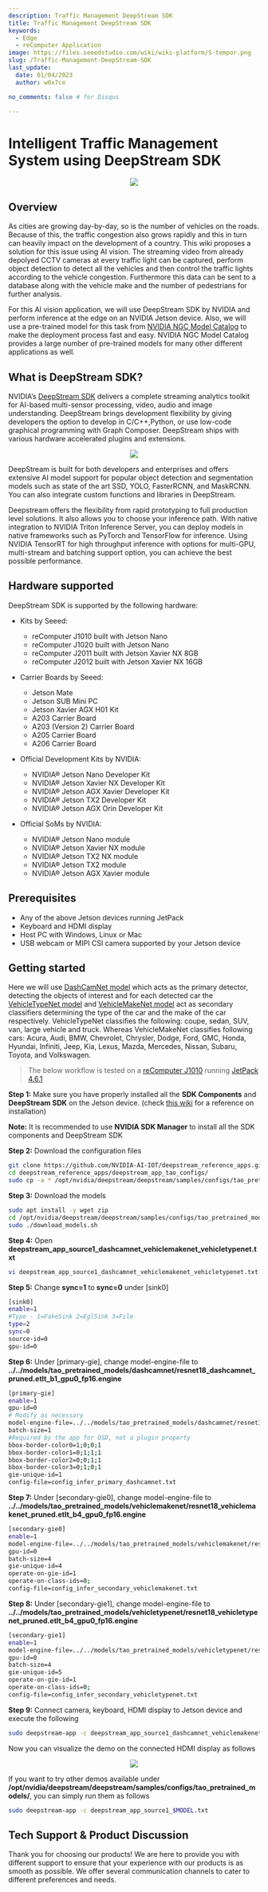 ```yaml
---
description: Traffic Management DeepStream SDK
title: Traffic Management DeepStream SDK
keywords:
  - Edge
  - reComputer Application
image: https://files.seeedstudio.com/wiki/wiki-platform/S-tempor.png
slug: /Traffic-Management-DeepStream-SDK
last_update:
  date: 01/04/2023
  author: w0x7ce

no_comments: false # for Disqus

---
```


# Intelligent Traffic Management System using DeepStream SDK

<div align="center"><img width={1000} src="https://files.seeedstudio.com/wiki/DeepStream/demo-optimized.gif" /></div>

## Overview

As cities are growing day-by-day, so is the number of vehicles on the roads. Because of this, the traffic congestion also grows rapidly and this in turn can heavily impact on the development of a country. This wiki proposes a solution for this issue using AI vision. The streaming video from already depolyed CCTV cameras at every traffic light can be captured, perform object detection to detect all the vehicles and then control the traffic lights according to the vehicle congestion. Furthermore this data can be sent to a database along with the vehicle make and the number of pedestrians for further analysis.

For this AI vision application, we will use DeepStream SDK by NVIDIA and perform inference at the edge on an NVIDIA Jetson device. Also, we will use a pre-trained model for this task from [NVIDIA NGC Model Catalog](https://catalog.ngc.nvidia.com/models) to make the deployment process fast and easy. NVIDIA NGC Model Catalog provides a large number of pre-trained models for many other different applications as well.

## What is DeepStream SDK?

NVIDIA’s [DeepStream SDK](https://developer.nvidia.com/deepstream-sdk) delivers a complete streaming analytics toolkit for AI-based multi-sensor processing, video, audio and image understanding. DeepStream brings development flexibility by giving developers the option to develop in C/C++,Python, or use low-code graphical programming with Graph Composer. DeepStream ships with various hardware accelerated plugins and extensions.

<div align="center"><img width={1000} src="https://developer.nvidia.com/sites/default/files/akamai/ds-workflow.png" /></div>

DeepStream is built for both developers and enterprises and offers extensive AI model support for popular object detection and segmentation models such as state of the art SSD, YOLO, FasterRCNN, and MaskRCNN. You can also integrate custom functions and libraries in DeepStream.

Deepstream offers the flexibility from rapid prototyping to full production level solutions. It also allows you to choose your inference path. With native integration to NVIDIA Triton Inference Server, you can deploy models in native frameworks such as PyTorch and TensorFlow for inference. Using NVIDIA TensorRT for high throughput inference with options for multi-GPU, multi-stream and batching support option, you can achieve the best possible performance.

## Hardware supported

DeepStream SDK is supported by the following hardware:

- Kits by Seeed:

  - reComputer J1010 built with Jetson Nano
  - reComputer J1020 built with Jetson Nano
  - reComputer J2011 built with Jetson Xavier NX 8GB
  - reComputer J2012 built with Jetson Xavier NX 16GB

- Carrier Boards by Seeed:

  - Jetson Mate
  - Jetson SUB Mini PC
  - Jetson Xavier AGX H01 Kit
  - A203 Carrier Board
  - A203 (Version 2) Carrier Board
  - A205 Carrier Board
  - A206 Carrier Board

- Official Development Kits by NVIDIA:

  - NVIDIA® Jetson Nano Developer Kit
  - NVIDIA® Jetson Xavier NX Developer Kit
  - NVIDIA® Jetson AGX Xavier Developer Kit
  - NVIDIA® Jetson TX2 Developer Kit
  - NVIDIA® Jetson AGX Orin Developer Kit

- Official SoMs by NVIDIA:
  
  - NVIDIA® Jetson Nano module
  - NVIDIA® Jetson Xavier NX module
  - NVIDIA® Jetson TX2 NX module
  - NVIDIA® Jetson TX2 module
  - NVIDIA® Jetson AGX Xavier module

## Prerequisites

- Any of the above Jetson devices running JetPack
- Keyboard and HDMI display
- Host PC with Windows, Linux or Mac
- USB webcam or MIPI CSI camera supported by your Jetson device

## Getting started

Here we will use [DashCamNet model](https://catalog.ngc.nvidia.com/orgs/nvidia/teams/tao/models/dashcamnet) which acts as the primary detector, detecting the objects of interest and for each detected car the [VehicleTypeNet model](https://catalog.ngc.nvidia.com/orgs/nvidia/teams/tao/models/vehicletypenet) and [VehicleMakeNet model](https://catalog.ngc.nvidia.com/orgs/nvidia/teams/tao/models/vehiclemakenet) act as secondary classifiers determining the type of the car and the make of the car respectively. VehicleTypeNet classifies the following: coupe, sedan, SUV, van, large vehicle and truck. Whereas VehicleMakeNet classifies following cars: Acura, Audi, BMW, Chevrolet, Chrysler, Dodge, Ford, GMC, Honda, Hyundai, Infiniti, Jeep, Kia, Lexus, Mazda, Mercedes, Nissan, Subaru, Toyota, and Volkswagen.

> The below workflow is tested on a [reComputer J1010](https://www.seeedstudio.com/Jetson-10-1-H0-p-5335.html) running [JetPack 4.6.1](https://developer.nvidia.com/embedded/jetpack-sdk-461)

**Step 1:** Make sure you have properly installed all the **SDK Components** and **DeepStream SDK** on the Jetson device. (check [this wiki](https://wiki.seeedstudio.com/Tutorial-of-A20X-Carrier-Boards/) for a reference on installation)

**Note:** It is recommended to use **NVIDIA SDK Manager** to install all the SDK components and DeepStream SDK

**Step 2:** Download the configuration files

```sh
git clone https://github.com/NVIDIA-AI-IOT/deepstream_reference_apps.git
cd deepstream_reference_apps/deepstream_app_tao_configs/
sudo cp -a * /opt/nvidia/deepstream/deepstream/samples/configs/tao_pretrained_models/
```

**Step 3:** Download the models

```sh
sudo apt install -y wget zip
cd /opt/nvidia/deepstream/deepstream/samples/configs/tao_pretrained_models/
sudo ./download_models.sh
```

**Step 4:** Open **deepstream_app_source1_dashcamnet_vehiclemakenet_vehicletypenet.txt**

```sh
vi deepstream_app_source1_dashcamnet_vehiclemakenet_vehicletypenet.txt
```

**Step 5:** Change **sync=1** to **sync=0** under [sink0]

```sh
[sink0]
enable=1
#Type - 1=FakeSink 2=EglSink 3=File
type=2
sync=0
source-id=0
gpu-id=0
```

**Step 6:** Under [primary-gie], change model-engine-file to **../../models/tao_pretrained_models/dashcamnet/resnet18_dashcamnet_pruned.etlt_b1_gpu0_fp16.engine**

```sh
[primary-gie]
enable=1
gpu-id=0
# Modify as necessary
model-engine-file=../../models/tao_pretrained_models/dashcamnet/resnet18_dashcamnet_pruned.etlt_b1_gpu0_fp16.engine
batch-size=1
#Required by the app for OSD, not a plugin property
bbox-border-color0=1;0;0;1
bbox-border-color1=0;1;1;1
bbox-border-color2=0;0;1;1
bbox-border-color3=0;1;0;1
gie-unique-id=1
config-file=config_infer_primary_dashcamnet.txt
```

**Step 7:** Under [secondary-gie0], change model-engine-file to **../../models/tao_pretrained_models/vehiclemakenet/resnet18_vehiclemakenet_pruned.etlt_b4_gpu0_fp16.engine**

```sh
[secondary-gie0]
enable=1
model-engine-file=../../models/tao_pretrained_models/vehiclemakenet/resnet18_vehiclemakenet_pruned.etlt_b4_gpu0_fp16.engine
gpu-id=0
batch-size=4
gie-unique-id=4
operate-on-gie-id=1
operate-on-class-ids=0;
config-file=config_infer_secondary_vehiclemakenet.txt
```

**Step 8:** Under [secondary-gie1], change model-engine-file to **../../models/tao_pretrained_models/vehicletypenet/resnet18_vehicletypenet_pruned.etlt_b4_gpu0_fp16.engine**

```sh
[secondary-gie1]
enable=1
model-engine-file=../../models/tao_pretrained_models/vehicletypenet/resnet18_vehicletypenet_pruned.etlt_b4_gpu0_fp16.engine
gpu-id=0
batch-size=4
gie-unique-id=5
operate-on-gie-id=1
operate-on-class-ids=0;
config-file=config_infer_secondary_vehicletypenet.txt
```

**Step 9:** Connect camera, keyboard, HDMI display to Jetson device and execute the following

```sh
sudo deepstream-app -c deepstream_app_source1_dashcamnet_vehiclemakenet_vehicletypenet.txt
```

Now you can visualize the demo on the connected HDMI display as follows

<div align="center"><img width={1000} src="https://files.seeedstudio.com/wiki/DeepStream/demo-optimized.gif" /></div>

If you want to try other demos available under **/opt/nvidia/deepstream/deepstream/samples/configs/tao_pretrained_models/**, you can simply run them as follows

```sh
sudo deepstream-app -c deepstream_app_source1_$MODEL.txt
```

## Tech Support & Product Discussion

Thank you for choosing our products! We are here to provide you with different support to ensure that your experience with our products is as smooth as possible. We offer several communication channels to cater to different preferences and needs.

<div class="button_tech_support_container">
<a href="https://forum.seeedstudio.com/" class="button_forum"></a> 
<a href="https://www.seeedstudio.com/contacts" class="button_email"></a>
</div>

<div class="button_tech_support_container">
<a href="https://discord.gg/eWkprNDMU7" class="button_discord"></a> 
<a href="https://github.com/Seeed-Studio/wiki-documents/discussions/69" class="button_discussion"></a>
</div>
